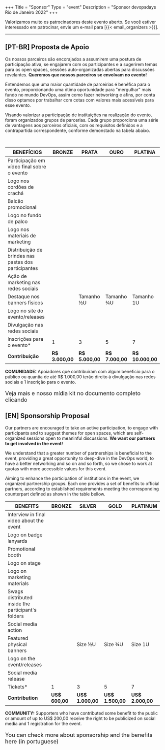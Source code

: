 +++
Title = "Sponsor"
Type = "event"
Description = "Sponsor devopsdays Rio de Janeiro 2022"
+++

Valorizamos muito os patrocinadores deste evento aberto. Se você estiver interessado em patrocinar, envie um e-mail para [{{< email_organizers >}}].

<hr>
<div>
<h2>[PT-BR] Proposta de Apoio</h2>
<p>
Os nossos parceiros são encorajados a assumirem uma postura de participação ativa, se engajarem com os participantes e a sugerirem temas para os open spaces, sessões auto-organizadas abertas para discussões revelantes. <strong>Queremos que nossos parceiros se envolvam no evento!</strong>
</p>
<p>
Entendemos que uma maior quantidade de parceirias é benéfica para o evento, proporcionando uma ótima oportunidade para "mergulhar" mais fundo no mundo DevOps, assim como fazer networking e afins, por conta disso optamos por trabalhar com cotas com valores mais acessíveis para esse evento.
</p>
<p>
Visando valorizar a participação de instituições na realização do evento, foram organizados grupos de parcerias. Cada grupo proporciona uma série de vantagens aos parceiros oficiais, com os requisitos definidos e a contrapartida correspondente, conforme demonstado na tabela abaixo.
</p>
</div>
<br>

<div class="table-responsive text-center">

  <table class="table table-bordered table-hover table-responsive-md">
    <thead class="thead-light">
      <th>BENEFÍCIOS</th>
        <th>BRONZE</th>
        <th>PRATA</th>
        <th>OURO</th>
        <th>PLATINA</th>
    </thead>
    <tr>
      <td>Participação em vídeo final sobre o evento</td>
      <td></td>
      <td></td>
      <td></td>
      <td><i class="fa fa-check"></i></td>
    </tr>
    <tr>
      <td>Logo nos cordões de crachá</td>
      <td></td>
      <td></td>
      <td></td>
      <td><i class="fa fa-check"></i></td>
    </tr>
    <tr>
      <td>Balcão promocional</td>
      <td></td>
      <td></td>
      <td><i class="fa fa-check"></i></td>
      <td><i class="fa fa-check"></i></td>
    </tr>
    <tr>
      <td>Logo no fundo de palco</td>
      <td></td>
      <td></td>
      <td><i class="fa fa-check"></i></td>
      <td><i class="fa fa-check"></i></td>
    </tr>
    <tr>
      <td>Logo nos materiais de marketing</td>
      <td></td>
      <td><i class="fa fa-check"></i></td>
      <td><i class="fa fa-check"></i></td>
      <td><i class="fa fa-check"></i></td>
    </tr>
    <tr>
      <td>Distribuição de brindes nas pastas dos participantes</td>
      <td></td>
      <td><i class="fa fa-check"></i></td>
      <td><i class="fa fa-check"></i></td>
      <td><i class="fa fa-check"></i></td>
    </tr>
    <tr>
      <td>Ação de marketing nas redes sociais</td>
      <td></td>
      <td><i class="fa fa-check"></i></td>
      <td><i class="fa fa-check"></i></td>
      <td><i class="fa fa-check"></i></td>
    </tr>
    <tr>
      <td>Destaque nos banners físicos</td>
      <td></td>
      <td>Tamanho ½U</td>
      <td>Tamanho ¾U</td>
      <td>Tamanho 1U</td>
    </tr>
    <tr>
      <td>Logo no site do evento/releases</td> 
      <td><i class="fa fa-check"></i></td>
      <td><i class="fa fa-check"></i></td>
      <td><i class="fa fa-check"></i></td>
      <td><i class="fa fa-check"></i></td>
    </tr>
    <tr>
      <td>Divulgação nas redes sociais</td> 
      <td><i class="fa fa-check"></i></td>
      <td><i class="fa fa-check"></i></td>
      <td><i class="fa fa-check"></i></td>
      <td><i class="fa fa-check"></i></td>
    </tr>
    <tr>
      <td>Inscrições para o evento*</td>
      <td>1</td>
      <td>3</td>
      <td>5</td>
      <td>7</td>
    </tr>
    <tr>
      <td><b>Contribuição</b></td>
      <td><b>R$ 3.000,00</b></td>
      <td><b>R$ 5.000,00</b></td>
      <td><b>R$ 7.000,00</b></td>
      <td><b>R$ 10.000,00</b></td>
    </tr>
  </table>
</div>
<div>
  <p><strong>COMUNIDADE:</strong> Apoiadores que contribuiram com algum beneficio para o público ou quantia de
  até R$ 1.000,00 terão direito à divulgação nas redes sociais e 1 inscrição para o evento.</p>
    <p style="font-size:18px">Veja mais e nosso mídia kit no documento completo clicando <a href="https://docs.google.com/presentation/d/1IeQko7hihgAiZgezPlW3CkakyV_Vu1OxePiyNDkipBQ/edit?usp=sharing"><i class="fa fa-download" style="font-size:30px"></i></a></p>
</div>

<!--EN-->
<div>
<h2>[EN] Sponsorship Proposal</h2>
<p>
Our partners are encouraged to take an active participation, to engage with participants and to suggest themes for open spaces, which are self-organized sessions open to meaninful discussions. <strong>We want our partners to get involved in the event!</strong>
</p>
<p>
We understand that a greater number of partnerships is beneficial to the event, providing a great opportunity to deep-dive in the DevOps world, to have a better networking and so on and so forth, so we chose to work at quotas with more accessible values for this event.
</p>
<p>
Aiming to enhance the participation of institutions in the event, we organized partnership groups. Each one provides a set of benefits to official partners, according to established requirements meeting the corresponding counterpart defined as shown in the table bellow.
</p>
</div>


<div class="table-responsive text-center">

  <table class="table table-bordered table-hover table-responsive-md">
    <thead class="thead-light">
      <th>BENEFITS</th>
        <th>BRONZE</th>
        <th>SILVER</th>
        <th>GOLD</th>
        <th>PLATINUM</th>
    </thead>
    <tr>
      <td>Interview in final video about the event</td>
      <td></td>
      <td></td>
      <td></td>
      <td><i class="fa fa-check"></i></td>
    </tr>
    <tr>
      <td>Logo on badge lanyards</td>
      <td></td>
      <td></td>
      <td></td>
      <td><i class="fa fa-check"></i></td>
    </tr>
    <tr>
      <td>Promotional booth</td>
      <td></td>
      <td></td>
      <td><i class="fa fa-check"></i></td>
      <td><i class="fa fa-check"></i></td>
    </tr>
    <tr>
      <td>Logo on stage</td>
      <td></td>
      <td></td>
      <td><i class="fa fa-check"></i></td>
      <td><i class="fa fa-check"></i></td>
    </tr>
    <tr>
      <td>Logo on marketing materials</td>
      <td></td>
      <td><i class="fa fa-check"></i></td>
      <td><i class="fa fa-check"></i></td>
      <td><i class="fa fa-check"></i></td>
    </tr>
    <tr>
      <td>Swags distributed inside the participant's folders</td>
      <td></td>
      <td><i class="fa fa-check"></i></td>
      <td><i class="fa fa-check"></i></td>
      <td><i class="fa fa-check"></i></td>
    </tr>
    <tr>
      <td>Social media action</td>
      <td></td>
      <td><i class="fa fa-check"></i></td>
      <td><i class="fa fa-check"></i></td>
      <td><i class="fa fa-check"></i></td>
    </tr>
    <tr>
      <td>Featured physical banners</td>
      <td></td>
      <td>Size ½U</td>
      <td>Size ¾U</td>
      <td>Size 1U</td>
    </tr>
    <tr>
      <td>Logo on the event/releases</td> 
      <td><i class="fa fa-check"></i></td>
      <td><i class="fa fa-check"></i></td>
      <td><i class="fa fa-check"></i></td>
      <td><i class="fa fa-check"></i></td>
    </tr>
    <tr>
      <td>Social media release</td> 
      <td><i class="fa fa-check"></i></td>
      <td><i class="fa fa-check"></i></td>
      <td><i class="fa fa-check"></i></td>
      <td><i class="fa fa-check"></i></td>
    </tr>
    <tr>
      <td>Tickets*</td>
      <td>1</td>
      <td>3</td>
      <td>5</td>
      <td>7</td>
    </tr>
    <tr>
      <td><b>Contribution</b></td>
      <td><b>US$ 600,00</b></td>
      <td><b>US$ 1.000,00</b></td>
      <td><b>US$ 1.500,00</b></td>
      <td><b>US$ 2.000,00</b></td>
    </tr>
  </table>
</div>
<div>
<p><strong>COMMUNITY:</strong> Supporters who have contributed some benefit to the public or amount of
up to US$ 200,00 receive the right to be publicized on social media and 1 registration for the event.</p>
    <p style="font-size:18px">You can check more about sponsorship and the benefits here (in portuguese) <a href="https://docs.google.com/presentation/d/1IeQko7hihgAiZgezPlW3CkakyV_Vu1OxePiyNDkipBQ/edit?usp=sharing"><i class="fa fa-download" style="font-size:30px"></i></a></p>
</div>
